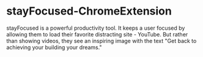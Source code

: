# stayFocused-ChromeExtension

stayFocused is a powerful productivity tool. It keeps a user focused by allowing them to load their favorite distracting site - YouTube. But rather than showing videos, they see an inspiring image with the text "Get back to achieving your building your dreams."
